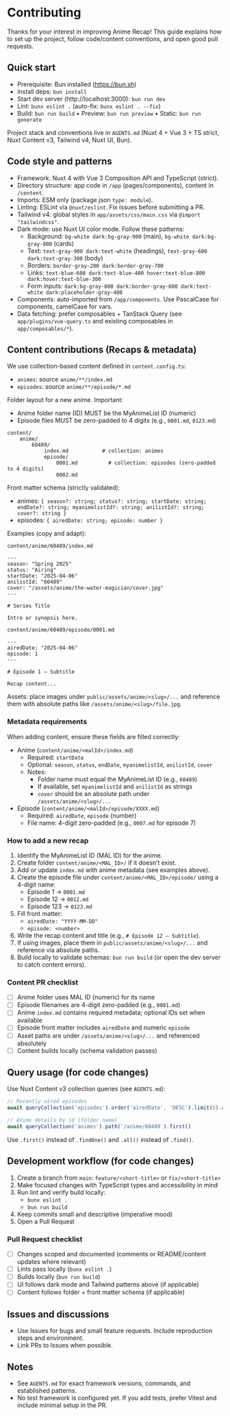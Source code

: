 # Contributing

Thanks for your interest in improving Anime Recap! This guide explains how to set up the project, follow code/content conventions, and open good pull requests.

## Quick start

- Prerequisite: Bun installed (https://bun.sh)
- Install deps: `bun install`
- Start dev server (http://localhost:3000): `bun run dev`
- Lint: `bunx eslint .` (auto-fix: `bunx eslint . --fix`)
- Build: `bun run build` • Preview: `bun run preview` • Static: `bun run generate`

Project stack and conventions live in `AGENTS.md` (Nuxt 4 + Vue 3 + TS strict, Nuxt Content v3, Tailwind v4, Nuxt UI, Bun).

## Code style and patterns

- Framework: Nuxt 4 with Vue 3 Composition API and TypeScript (strict).
- Directory structure: app code in `/app` (pages/components), content in `/content`.
- Imports: ESM only (package.json `type: module`).
- Linting: ESLint via `@nuxt/eslint`. Fix issues before submitting a PR.
- Tailwind v4: global styles in `app/assets/css/main.css` via `@import "tailwindcss"`.
- Dark mode: use Nuxt UI color mode. Follow these patterns:
	- Background: `bg-white dark:bg-gray-900` (main), `bg-white dark:bg-gray-800` (cards)
	- Text: `text-gray-900 dark:text-white` (headings), `text-gray-600 dark:text-gray-300` (body)
	- Borders: `border-gray-200 dark:border-gray-700`
	- Links: `text-blue-600 dark:text-blue-400 hover:text-blue-800 dark:hover:text-blue-300`
	- Form inputs: `dark:bg-gray-800 dark:border-gray-600 dark:text-white dark:placeholder-gray-400`
- Components: auto-imported from `/app/components`. Use PascalCase for components, camelCase for vars.
- Data fetching: prefer composables + TanStack Query (see `app/plugins/vue-query.ts` and existing composables in `app/composables/*`).

## Content contributions (Recaps & metadata)

We use collection-based content defined in `content.config.ts`:

- `animes`: source `anime/**/index.md`
- `episodes`: source `anime/**/episode/*.md`

Folder layout for a new anime. Important:

- Anime folder name (ID) MUST be the MyAnimeList ID (numeric)
- Episode files MUST be zero-padded to 4 digits (e.g., `0001.md`, `0123.md`)

```
content/
	anime/
		60489/
			index.md           # collection: animes
			episode/
				0001.md          # collection: episodes (zero-padded to 4 digits)
				0002.md
```

Front matter schema (strictly validated):

- animes: `{ season?: string; status?: string; startDate: string; endDate?: string; myanimelistId?: string; anilistId?: string; cover?: string }`
- episodes: `{ airedDate: string; episode: number }`

Examples (copy and adapt):

`content/anime/60489/index.md`

```
---
season: "Spring 2025"
status: "Airing"
startDate: "2025-04-06"
anilistId: "60489"
cover: "/assets/anime/the-water-magician/cover.jpg"
---

# Series Title

Intro or synopsis here.
```

`content/anime/60489/episode/0001.md`

```
---
airedDate: "2025-04-06"
episode: 1
---

# Episode 1 — Subtitle

Recap content...
```

Assets: place images under `public/assets/anime/<slug>/...` and reference them with absolute paths like `/assets/anime/<slug>/file.jpg`.

### Metadata requirements

When adding content, ensure these fields are filled correctly:

- Anime (`content/anime/<malId>/index.md`)
	- Required: `startDate`
	- Optional: `season`, `status`, `endDate`, `myanimelistId`, `anilistId`, `cover`
	- Notes:
		- Folder name must equal the MyAnimeList ID (e.g., `60489`)
		- If available, set `myanimelistId` and `anilistId` as strings
		- `cover` should be an absolute path under `/assets/anime/<slug>/...`
- Episode (`content/anime/<malId>/episode/XXXX.md`)
	- Required: `airedDate`, `episode` (number)
	- File name: 4-digit zero-padded (e.g., `0007.md` for episode 7)

### How to add a new recap

1) Identify the MyAnimeList ID (MAL ID) for the anime.
2) Create folder `content/anime/<MAL_ID>/` if it doesn’t exist.
3) Add or update `index.md` with anime metadata (see examples above).
4) Create the episode file under `content/anime/<MAL_ID>/episode/` using a 4-digit name:
	 - Episode 1 -> `0001.md`
	 - Episode 12 -> `0012.md`
	 - Episode 123 -> `0123.md`
5) Fill front matter:
	 - `airedDate: "YYYY-MM-DD"`
	 - `episode: <number>`
6) Write the recap content and title (e.g., `# Episode 12 — Subtitle`).
7) If using images, place them in `public/assets/anime/<slug>/...` and reference via absolute paths.
8) Build locally to validate schemas: `bun run build` (or open the dev server to catch content errors).

### Content PR checklist

- [ ] Anime folder uses MAL ID (numeric) for its name
- [ ] Episode filenames are 4-digit zero-padded (e.g., `0001.md`)
- [ ] Anime `index.md` contains required metadata; optional IDs set when available
- [ ] Episode front matter includes `airedDate` and numeric `episode`
- [ ] Asset paths are under `/assets/anime/<slug>/...` and referenced absolutely
- [ ] Content builds locally (schema validation passes)

## Query usage (for code changes)

Use Nuxt Content v3 collection queries (see `AGENTS.md`):

```ts
// Recently aired episodes
await queryCollection('episodes').order('airedDate', 'DESC').limit(5).all()

// Anime details by id (folder name)
await queryCollection('animes').path(`/anime/60489`).first()
```

Use `.first()` instead of `.findOne()` and `.all()` instead of `.find()`.

## Development workflow (for code changes)

1) Create a branch from `main`: `feature/<short-title>` or `fix/<short-title>`
2) Make focused changes with TypeScript types and accessibility in mind
3) Run lint and verify build locally:
	 - `bunx eslint .`
	 - `bun run build`
4) Keep commits small and descriptive (imperative mood)
5) Open a Pull Request

### Pull Request checklist

- [ ] Changes scoped and documented (comments or README/content updates where relevant)
- [ ] Lints pass locally (`bunx eslint .`)
- [ ] Builds locally (`bun run build`)
- [ ] UI follows dark mode and Tailwind patterns above (if applicable)
- [ ] Content follows folder + front matter schema (if applicable)

## Issues and discussions

- Use Issues for bugs and small feature requests. Include reproduction steps and environment.
- Link PRs to Issues when possible.

## Notes

- See `AGENTS.md` for exact framework versions, commands, and established patterns.
- No test framework is configured yet. If you add tests, prefer Vitest and include minimal setup in the PR.

